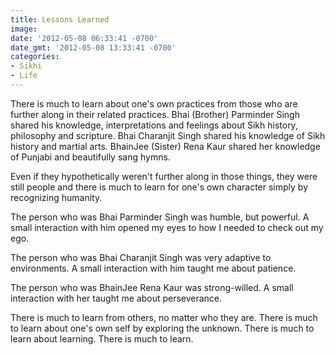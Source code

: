 ```yaml
---
title: Lessons Learned
image: 
date: '2012-05-08 06:33:41 -0700'
date_gmt: '2012-05-08 13:33:41 -0700'
categories:
- Sikhi
- Life
---
```

<p>There is much to learn about one's own practices from those who are further along in their related practices. Bhai (Brother) Parminder Singh shared his knowledge, interpretations and feelings about Sikh history, philosophy and scripture. Bhai Charanjit Singh shared his knowledge of Sikh history and martial arts. BhainJee (Sister) Rena Kaur shared her knowledge of Punjabi and beautifully sang hymns.</p>
<p>Even if they hypothetically weren't further along in those things, they were still people and there is much to learn for one's own character simply by recognizing humanity.</p>
<p>The person who was Bhai Parminder Singh was humble, but powerful. A small interaction with him opened my eyes to how I needed to check out my ego.</p>
<p>The person who was Bhai Charanjit Singh was very adaptive to environments. A small interaction with him taught me about patience.</p>
<p>The person who was BhainJee Rena Kaur was strong-willed. A small interaction with her taught me about perseverance.</p>
<p>There is much to learn from others, no matter who they are. There is much to learn about one's own self by exploring the unknown. There is much to learn about learning. There is much to learn.</p>
